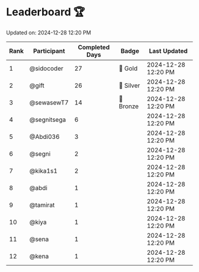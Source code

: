 # Leaderboard 🏆

Updated on: 2024-12-28 12:20 PM

| Rank | Participant       | Completed Days | Badge      | Last Updated         |
|------|-------------------|----------------|------------|----------------------|
| 1    | @sidocoder        | 27             | 🏅 Gold     | 2024-12-28 12:20 PM |
| 2    | @gift             | 26             | 🥈 Silver   | 2024-12-28 12:20 PM |
| 3    | @sewasewT7        | 14             | 🥉 Bronze   | 2024-12-28 12:20 PM |
| 4    | @segnitsega       | 6              |            | 2024-12-28 12:20 PM |
| 5    | @Abdi036          | 3              |            | 2024-12-28 12:20 PM |
| 6    | @segni            | 2              |            | 2024-12-28 12:20 PM |
| 7    | @kika1s1          | 2              |            | 2024-12-28 12:20 PM |
| 8    | @abdi             | 1              |            | 2024-12-28 12:20 PM |
| 9    | @tamirat          | 1              |            | 2024-12-28 12:20 PM |
| 10   | @kiya             | 1              |            | 2024-12-28 12:20 PM |
| 11   | @sena             | 1              |            | 2024-12-28 12:20 PM |
| 12   | @kena             | 1              |            | 2024-12-28 12:20 PM |
